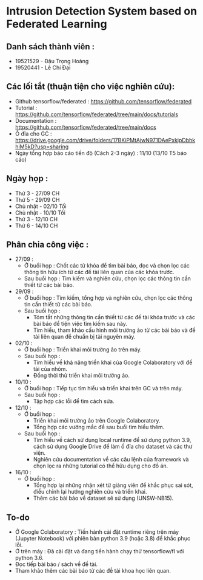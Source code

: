 # Intrusion Detection System based on Federated Learning
## Danh sách thành viên :
- 19521529 - Đậu Trọng Hoàng
- 19520441 - Lê Chí Đại


## Các lối tắt (thuận tiện cho việc nghiên cứu):
- Github tensorflow/federated : https://github.com/tensorflow/federated
- Tutorial : https://github.com/tensorflow/federated/tree/main/docs/tutorials
- Documentation : https://github.com/tensorflow/federated/tree/main/docs
- Ổ đĩa cho GC : https://drive.google.com/drive/folders/17BKiPMtAjwN971DAePxkjpDbhkhiM5kD?usp=sharing
- Ngày tổng hợp báo cáo tiến độ (Cách 2-3 ngày) : 11/10 (13/10 T5 báo cáo)


## Ngày họp :
- Thứ 3 - 27/09 CH
- Thứ 5 - 29/09 CH
- Chủ nhật - 02/10 Tối
- Chủ nhật - 10/10 Tối
- Thứ 3 - 12/10 CH
- Thứ 6 - 14/10 CH

## Phân chia công việc :
- 27/09 : 
  - Ở buổi họp : Chốt các từ khóa để tìm bài báo, đọc và chọn lọc các thông tin hữu ích từ các đề tài liên quan của các khóa trước.
  - Sau buổi họp : Tìm kiếm và nghiên cứu, chọn lọc các thông tin cần thiết từ các bài báo.
- 29/09 : 
  - Ở buổi họp : Tìm kiếm, tổng hợp và nghiên cứu, chọn lọc các thông tin cần thiết từ các bài báo.
  - Sau buổi họp : 
    - Tóm tắt những thông tin cần thiết từ các đề tài khóa trước và các bài báo để tiện việc tìm kiếm sau này. 
    - Tìm hiểu, tham khảo cấu hình môi trường ảo từ các bài báo và đề tài liên quan để chuẩn bị tài nguyên máy.
- 02/10 :
  - Ở buổi họp : Triển khai môi trường ảo trên máy.
  - Sau buổi họp : 
    - Tìm hiểu về khả năng triển khai của Google Colaboratory với đề tài của nhóm.
    - Đồng thời thử triển khai môi trường ảo.
- 10/10 :
  - Ở buổi họp : Tiếp tục tìm hiểu và triển khai trên GC và trên máy.
  - Sau buổi họp :
    - Tập hợp các lỗi để tìm cách sửa.
- 12/10 :
  - Ở buổi họp : 
    - Triển khai môi trường ảo trên Google Colaboratory. 
    - Tổng hợp các vướng mắc để sau buổi tìm hiểu thêm.
  - Sau buổi họp : 
    - Tìm hiểu về cách sử dụng local runtime để sử dụng python 3.9, cách sử dụng Google Drive để làm ổ đĩa cho dataset và các thư viện.
    - Nghiên cứu documentation về các câu lệnh của framework và chọn lọc ra những tutorial có thể hữu dụng cho đồ án.
- 16/10 :
  - Ở buổi họp : 
    - Tổng hợp lại những nhận xét từ giảng viên để khắc phục sai sót, điều chỉnh lại hướng nghiên cứu và triển khai. 
    - Thêm các bài báo về dataset sẽ sử dụng (UNSW-NB15).

## To-do
- Ở Google Colaboratory : Tiến hành cài đặt runtime riêng trên máy (Jupyter Notebook) với phiên bản python 3.9 (hoặc 3.8) để khắc phục lỗi.
- Ở trên máy : Đã cài đặt và đang tiến hành chạy thử tensorflow/fl với python 3.6.
- Đọc tiếp bài báo / sách về đề tài.
- Tham khảo thêm các bài báo từ các đề tài khoa học liên quan.
